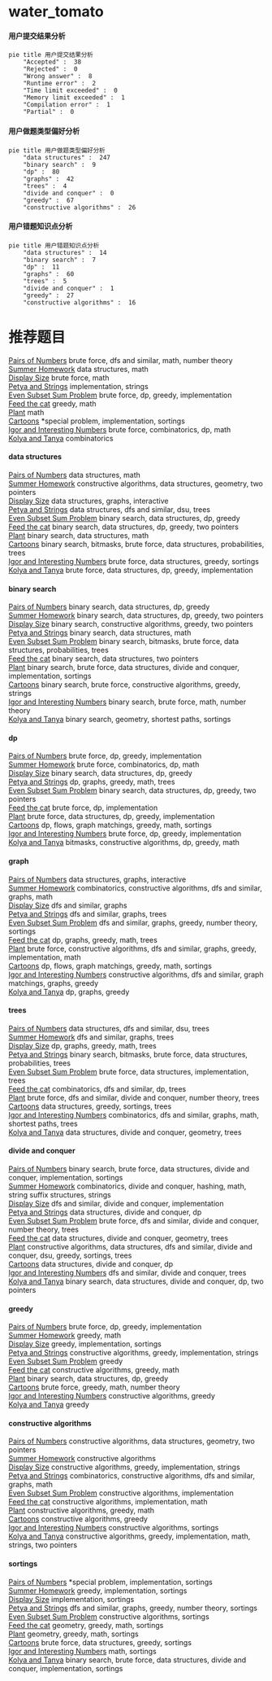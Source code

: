 # water_tomato
<!-- tabs:start -->
#### **用户提交结果分析**

```mermaid
pie title 用户提交结果分析
    "Accepted" :  38
    "Rejected" :  0
    "Wrong answer" :  8
    "Runtime error" :  2
    "Time limit exceeded" :  0
    "Memory limit exceeded" :  1
    "Compilation error" :  1
    "Partial" :  0
```
#### **用户做题类型偏好分析**

```mermaid
pie title 用户做题类型偏好分析
    "data structures" :  247
    "binary search" :  9
    "dp" :  80
    "graphs" :  42
    "trees" :  4
    "divide and conquer" :  0
    "greedy" :  67
    "constructive algorithms" :  26
```
#### **用户错题知识点分析**

```mermaid
pie title 用户错题知识点分析
    "data structures" :  14
    "binary search" :  7
    "dp" :  11
    "graphs" :  60
    "trees" :  5
    "divide and conquer" :  1
    "greedy" :  27
    "constructive algorithms" :  16
```
<!-- tabs:end -->
# 推荐题目
[Pairs of Numbers](http://codeforces.com/problemset/problem/134/B)		brute force,
                        dfs and similar,
                        math,
                        number theory		  
[Summer Homework](http://codeforces.com/problemset/problem/316/E2)		data structures,
                        math		  
[Display Size](http://codeforces.com/problemset/problem/747/A)		brute force,
                        math		  
[Petya and Strings](http://codeforces.com/problemset/problem/112/A)		implementation,
                        strings		  
[Even Subset Sum Problem](http://codeforces.com/problemset/problem/1323/A)		brute force,
                        dp,
                        greedy,
                        implementation		  
[Feed the cat](http://codeforces.com/problemset/problem/955/A)		greedy,
                        math		  
[Plant](https://codeforces.com/contest/186/problem/C)		math		  
[Cartoons](http://codeforces.com/problemset/problem/1297/B)		*special problem,
                        implementation,
                        sortings		  
[Igor and Interesting Numbers](http://codeforces.com/problemset/problem/747/F)		brute force,
                        combinatorics,
                        dp,
                        math		  
[Kolya and Tanya](http://codeforces.com/problemset/problem/584/B)		combinatorics		  
<!-- tabs:start -->
#### **data structures**
[Pairs of Numbers](http://codeforces.com/problemset/problem/316/E2)		data structures,
                        math		  
[Summer Homework](http://codeforces.com/problemset/problem/610/D)		constructive algorithms,
                        data structures,
                        geometry,
                        two pointers		  
[Display Size](http://codeforces.com/problemset/problem/1499/G)		data structures,
                        graphs,
                        interactive		  
[Petya and Strings](http://codeforces.com/problemset/problem/600/E)		data structures,
                        dfs and similar,
                        dsu,
                        trees		  
[Even Subset Sum Problem](http://codeforces.com/problemset/problem/1416/E)		binary search,
                        data structures,
                        dp,
                        greedy		  
[Feed the cat](http://codeforces.com/problemset/problem/1492/C)		binary search,
                        data structures,
                        dp,
                        greedy,
                        two pointers		  
[Plant](http://codeforces.com/problemset/problem/1490/G)		binary search,
                        data structures,
                        math		  
[Cartoons](http://codeforces.com/problemset/problem/1479/D)		binary search,
                        bitmasks,
                        brute force,
                        data structures,
                        probabilities,
                        trees		  
[Igor and Interesting Numbers](http://codeforces.com/problemset/problem/1497/A)		brute force,
                        data structures,
                        greedy,
                        sortings		  
[Kolya and Tanya](http://codeforces.com/problemset/problem/1491/C)		brute force,
                        data structures,
                        dp,
                        greedy,
                        implementation		  
#### **binary search**
[Pairs of Numbers](http://codeforces.com/problemset/problem/1416/E)		binary search,
                        data structures,
                        dp,
                        greedy		  
[Summer Homework](http://codeforces.com/problemset/problem/1492/C)		binary search,
                        data structures,
                        dp,
                        greedy,
                        two pointers		  
[Display Size](http://codeforces.com/problemset/problem/1463/D)		binary search,
                        constructive algorithms,
                        greedy,
                        two pointers		  
[Petya and Strings](http://codeforces.com/problemset/problem/1490/G)		binary search,
                        data structures,
                        math		  
[Even Subset Sum Problem](http://codeforces.com/problemset/problem/1479/D)		binary search,
                        bitmasks,
                        brute force,
                        data structures,
                        probabilities,
                        trees		  
[Feed the cat](http://codeforces.com/problemset/problem/1436/E)		binary search,
                        data structures,
                        two pointers		  
[Plant](http://codeforces.com/problemset/problem/1461/D)		binary search,
                        brute force,
                        data structures,
                        divide and conquer,
                        implementation,
                        sortings		  
[Cartoons](http://codeforces.com/problemset/problem/1493/C)		binary search,
                        brute force,
                        constructive algorithms,
                        greedy,
                        strings		  
[Igor and Interesting Numbers](http://codeforces.com/problemset/problem/1487/D)		binary search,
                        brute force,
                        math,
                        number theory		  
[Kolya and Tanya](http://codeforces.com/problemset/problem/1486/B)		binary search,
                        geometry,
                        shortest paths,
                        sortings		  
#### **dp**
[Pairs of Numbers](http://codeforces.com/problemset/problem/1323/A)		brute force,
                        dp,
                        greedy,
                        implementation		  
[Summer Homework](http://codeforces.com/problemset/problem/747/F)		brute force,
                        combinatorics,
                        dp,
                        math		  
[Display Size](http://codeforces.com/problemset/problem/1416/E)		binary search,
                        data structures,
                        dp,
                        greedy		  
[Petya and Strings](http://codeforces.com/problemset/problem/1369/D)		dp,
                        graphs,
                        greedy,
                        math,
                        trees		  
[Even Subset Sum Problem](http://codeforces.com/problemset/problem/1492/C)		binary search,
                        data structures,
                        dp,
                        greedy,
                        two pointers		  
[Feed the cat](https://codeforces.com/contest/1457/problem/C)		brute force,
                        dp,
                        implementation		  
[Plant](http://codeforces.com/problemset/problem/1491/C)		brute force,
                        data structures,
                        dp,
                        greedy,
                        implementation		  
[Cartoons](http://codeforces.com/problemset/problem/1437/C)		dp,
                        flows,
                        graph matchings,
                        greedy,
                        math,
                        sortings		  
[Igor and Interesting Numbers](http://codeforces.com/problemset/problem/1499/B)		brute force,
                        dp,
                        greedy,
                        implementation		  
[Kolya and Tanya](http://codeforces.com/problemset/problem/1491/D)		bitmasks,
                        constructive algorithms,
                        dp,
                        greedy,
                        math		  
#### **graph**
[Pairs of Numbers](http://codeforces.com/problemset/problem/1499/G)		data structures,
                        graphs,
                        interactive		  
[Summer Homework](http://codeforces.com/problemset/problem/612/E)		combinatorics,
                        constructive algorithms,
                        dfs and similar,
                        graphs,
                        math		  
[Display Size](http://codeforces.com/problemset/problem/117/C)		dfs and similar,
                        graphs		  
[Petya and Strings](http://codeforces.com/problemset/problem/555/E)		dfs and similar,
                        graphs,
                        trees		  
[Even Subset Sum Problem](http://codeforces.com/problemset/problem/1176/D)		dfs and similar,
                        graphs,
                        greedy,
                        number theory,
                        sortings		  
[Feed the cat](http://codeforces.com/problemset/problem/1369/D)		dp,
                        graphs,
                        greedy,
                        math,
                        trees		  
[Plant](http://codeforces.com/problemset/problem/1487/C)		brute force,
                        constructive algorithms,
                        dfs and similar,
                        graphs,
                        greedy,
                        implementation,
                        math		  
[Cartoons](http://codeforces.com/problemset/problem/1437/C)		dp,
                        flows,
                        graph matchings,
                        greedy,
                        math,
                        sortings		  
[Igor and Interesting Numbers](http://codeforces.com/problemset/problem/1470/D)		constructive algorithms,
                        dfs and similar,
                        graph matchings,
                        graphs,
                        greedy		  
[Kolya and Tanya](http://codeforces.com/problemset/problem/1476/C)		dp,
                        graphs,
                        greedy		  
#### **trees**
[Pairs of Numbers](http://codeforces.com/problemset/problem/600/E)		data structures,
                        dfs and similar,
                        dsu,
                        trees		  
[Summer Homework](http://codeforces.com/problemset/problem/555/E)		dfs and similar,
                        graphs,
                        trees		  
[Display Size](http://codeforces.com/problemset/problem/1369/D)		dp,
                        graphs,
                        greedy,
                        math,
                        trees		  
[Petya and Strings](http://codeforces.com/problemset/problem/1479/D)		binary search,
                        bitmasks,
                        brute force,
                        data structures,
                        probabilities,
                        trees		  
[Even Subset Sum Problem](http://codeforces.com/problemset/problem/1511/C)		brute force,
                        data structures,
                        implementation,
                        trees		  
[Feed the cat](http://codeforces.com/problemset/problem/1499/F)		combinatorics,
                        dfs and similar,
                        dp,
                        trees		  
[Plant](http://codeforces.com/problemset/problem/1491/E)		brute force,
                        dfs and similar,
                        divide and conquer,
                        number theory,
                        trees		  
[Cartoons](http://codeforces.com/problemset/problem/1466/D)		data structures,
                        greedy,
                        sortings,
                        trees		  
[Igor and Interesting Numbers](http://codeforces.com/problemset/problem/1495/D)		combinatorics,
                        dfs and similar,
                        graphs,
                        math,
                        shortest paths,
                        trees		  
[Kolya and Tanya](http://codeforces.com/problemset/problem/1303/G)		data structures,
                        divide and conquer,
                        geometry,
                        trees		  
#### **divide and conquer**
[Pairs of Numbers](http://codeforces.com/problemset/problem/1461/D)		binary search,
                        brute force,
                        data structures,
                        divide and conquer,
                        implementation,
                        sortings		  
[Summer Homework](http://codeforces.com/problemset/problem/1466/G)		combinatorics,
                        divide and conquer,
                        hashing,
                        math,
                        string suffix structures,
                        strings		  
[Display Size](http://codeforces.com/problemset/problem/1490/D)		dfs and similar,
                        divide and conquer,
                        implementation		  
[Petya and Strings](https://codeforces.com/contest/1483/problem/C)		data structures,
                        divide and conquer,
                        dp		  
[Even Subset Sum Problem](http://codeforces.com/problemset/problem/1491/E)		brute force,
                        dfs and similar,
                        divide and conquer,
                        number theory,
                        trees		  
[Feed the cat](http://codeforces.com/problemset/problem/1303/G)		data structures,
                        divide and conquer,
                        geometry,
                        trees		  
[Plant](http://codeforces.com/problemset/problem/1494/D)		constructive algorithms,
                        data structures,
                        dfs and similar,
                        divide and conquer,
                        dsu,
                        greedy,
                        sortings,
                        trees		  
[Cartoons](http://codeforces.com/problemset/problem/1482/E)		data structures,
                        divide and conquer,
                        dp		  
[Igor and Interesting Numbers](http://codeforces.com/problemset/problem/566/C)		dfs and similar,
                        divide and conquer,
                        trees		  
[Kolya and Tanya](http://codeforces.com/problemset/problem/1428/F)		binary search,
                        data structures,
                        divide and conquer,
                        dp,
                        two pointers		  
#### **greedy**
[Pairs of Numbers](http://codeforces.com/problemset/problem/1323/A)		brute force,
                        dp,
                        greedy,
                        implementation		  
[Summer Homework](http://codeforces.com/problemset/problem/955/A)		greedy,
                        math		  
[Display Size](http://codeforces.com/problemset/problem/16/B)		greedy,
                        implementation,
                        sortings		  
[Petya and Strings](https://codeforces.com/contest/709/problem/C)		constructive algorithms,
                        greedy,
                        implementation,
                        strings		  
[Even Subset Sum Problem](http://codeforces.com/problemset/problem/316/A1)		greedy		  
[Feed the cat](https://codeforces.com/contest/805/problem/C)		constructive algorithms,
                        greedy,
                        math		  
[Plant](http://codeforces.com/problemset/problem/1416/E)		binary search,
                        data structures,
                        dp,
                        greedy		  
[Cartoons](http://codeforces.com/problemset/problem/1485/A)		brute force,
                        greedy,
                        math,
                        number theory		  
[Igor and Interesting Numbers](http://codeforces.com/problemset/problem/1091/F)		constructive algorithms,
                        greedy		  
[Kolya and Tanya](http://codeforces.com/problemset/problem/1027/C)		greedy		  
#### **constructive algorithms**
[Pairs of Numbers](http://codeforces.com/problemset/problem/610/D)		constructive algorithms,
                        data structures,
                        geometry,
                        two pointers		  
[Summer Homework](http://codeforces.com/problemset/problem/803/B)		constructive algorithms		  
[Display Size](https://codeforces.com/contest/709/problem/C)		constructive algorithms,
                        greedy,
                        implementation,
                        strings		  
[Petya and Strings](http://codeforces.com/problemset/problem/612/E)		combinatorics,
                        constructive algorithms,
                        dfs and similar,
                        graphs,
                        math		  
[Even Subset Sum Problem](http://codeforces.com/problemset/problem/1438/A)		constructive algorithms,
                        implementation		  
[Feed the cat](http://codeforces.com/problemset/problem/303/A)		constructive algorithms,
                        implementation,
                        math		  
[Plant](https://codeforces.com/contest/805/problem/C)		constructive algorithms,
                        greedy,
                        math		  
[Cartoons](http://codeforces.com/problemset/problem/1091/F)		constructive algorithms,
                        greedy		  
[Igor and Interesting Numbers](http://codeforces.com/problemset/problem/798/D)		constructive algorithms,
                        sortings		  
[Kolya and Tanya](https://codeforces.com/contest/1509/problem/D)		constructive algorithms,
                        greedy,
                        implementation,
                        math,
                        strings,
                        two pointers		  
#### **sortings**
[Pairs of Numbers](http://codeforces.com/problemset/problem/1297/B)		*special problem,
                        implementation,
                        sortings		  
[Summer Homework](http://codeforces.com/problemset/problem/16/B)		greedy,
                        implementation,
                        sortings		  
[Display Size](http://codeforces.com/problemset/problem/670/C)		implementation,
                        sortings		  
[Petya and Strings](http://codeforces.com/problemset/problem/1176/D)		dfs and similar,
                        graphs,
                        greedy,
                        number theory,
                        sortings		  
[Even Subset Sum Problem](http://codeforces.com/problemset/problem/798/D)		constructive algorithms,
                        sortings		  
[Feed the cat](https://codeforces.com/contest/1496/problem/C)		geometry,
                        greedy,
                        math,
                        sortings		  
[Plant](http://codeforces.com/problemset/problem/1495/A)		geometry,
                        greedy,
                        math,
                        sortings		  
[Cartoons](http://codeforces.com/problemset/problem/1497/A)		brute force,
                        data structures,
                        greedy,
                        sortings		  
[Igor and Interesting Numbers](http://codeforces.com/problemset/problem/1427/A)		math,
                        sortings		  
[Kolya and Tanya](http://codeforces.com/problemset/problem/1461/D)		binary search,
                        brute force,
                        data structures,
                        divide and conquer,
                        implementation,
                        sortings		  
<!-- tabs:end -->
